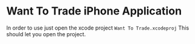 Want To Trade iPhone Application
===============
In order to use just open the xcode project
`Want To Trade.xcodeproj`
This should let you open the project. 